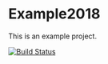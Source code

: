 # Example2018

This is an example project.

[![Build Status](https://travis-ci.org/jjjjjyin/Example2018.svg?branch=master)](https://travis-ci.org/jjjjjyin/Example2018)